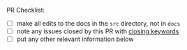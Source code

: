<!--
Thank you for pull request!

Please note that the `docs` subdir is generated from the sphinx sources in `src`, changes 
to `.html` files will only be effective if applied to the respective `.rst`.
-->

PR Checklist:

- [ ] make all edits to the docs in the `src` directory, not in `docs`
- [ ] note any issues closed by this PR with [closing keywords](https://help.github.com/articles/closing-issues-using-keywords)
- [ ] put any other relevant information below
